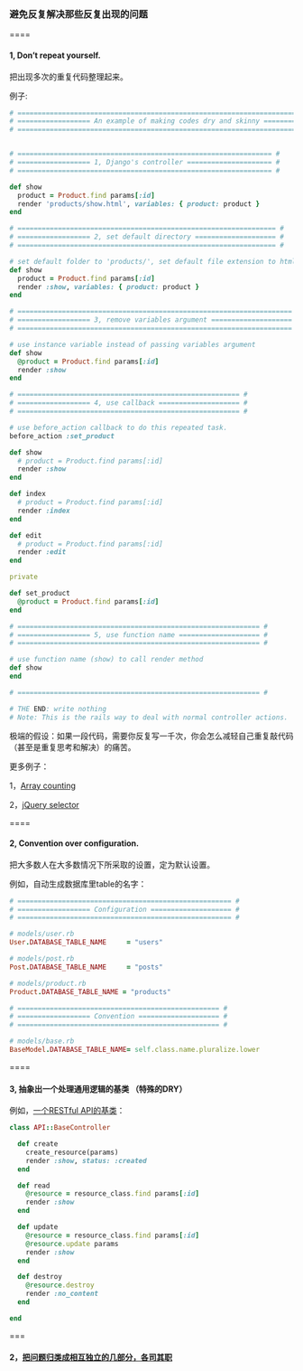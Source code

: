 ### 避免反复解决那些反复出现的问题

====

#### 1, Don’t repeat yourself.

把出现多次的重复代码整理起来。

例子:

```ruby
# ================================================================================== #
# ================== An example of making codes dry and skinny ===================== #
# ================================================================================== #


# =============================================================== #
# ================== 1, Django's controller ===================== #
# =============================================================== #

def show
  product = Product.find params[:id]
  render 'products/show.html', variables: { product: product }
end

# ================================================================ #
# ================== 2, set default directory ==================== #
# ================================================================ #

# set default folder to 'products/', set default file extension to html
def show
  product = Product.find params[:id]
  render :show, variables: { product: product }
end

# ==================================================================== #
# ================== 3, remove variables argument ==================== #
# ==================================================================== #

# use instance variable instead of passing variables argument
def show
  @product = Product.find params[:id]
  render :show
end

# ======================================================= #
# ================== 4, use callback ==================== #
# ======================================================= #

# use before_action callback to do this repeated task.
before_action :set_product

def show
  # product = Product.find params[:id]
  render :show
end

def index
  # product = Product.find params[:id]
  render :index
end

def edit
  # product = Product.find params[:id]
  render :edit
end

private

def set_product
  @product = Product.find params[:id]
end

# ============================================================ #
# ================== 5, use function name ==================== #
# ============================================================ #

# use function name (show) to call render method
def show
end

# ============================================================ #

# THE END: write nothing
# Note: This is the rails way to deal with normal controller actions.
```

极端的假设：如果一段代码，需要你反复写一千次，你会怎么减轻自己重复敲代码（甚至是重复思考和解决）的痛苦。

更多例子：

1，[Array counting](https://github.com/linyingkui/skinny/blob/master/generalize/count.rb)

2，[jQuery selector](https://github.com/linyingkui/skinny/blob/master/generalize/jquery.coffee)

====

#### 2, Convention over configuration.

把大多数人在大多数情况下所采取的设置，定为默认设置。

例如，自动生成数据库里table的名字：

```ruby
# ===================================================== #
# ================== Configuration ==================== #
# ===================================================== #

# models/user.rb
User.DATABASE_TABLE_NAME     = "users"

# models/post.rb
Post.DATABASE_TABLE_NAME     = "posts"

# models/product.rb
Product.DATABASE_TABLE_NAME = "products"

# ================================================== #
# ================== Convention ==================== #
# ================================================== #

# models/base.rb
BaseModel.DATABASE_TABLE_NAME= self.class.name.pluralize.lower
```

====

#### 3, 抽象出一个处理通用逻辑的基类 （特殊的DRY）

例如，[一个RESTful API的基类](https://blog.codelation.com/rails-restful-api-just-add-water/)：

```ruby
class API::BaseController

  def create
    create_resource(params)
    render :show, status: :created
  end

  def read
    @resource = resource_class.find params[:id]
    render :show
  end

  def update
    @resource = resource_class.find params[:id]
    @resource.update params
    render :show
  end

  def destroy
    @resource.destroy
    render :no_content
  end

end
```

===

#### 2，[把问题归类成相互独立的几部分，各司其职](https://github.com/linyingkui/skinny/tree/master/split-responsibilities/README.md)
